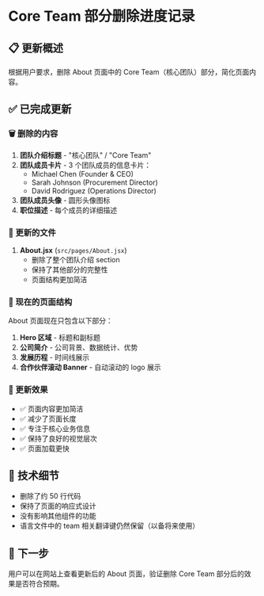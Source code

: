 # Core Team 部分删除进度记录

## 📋 更新概述

根据用户要求，删除 About 页面中的 Core Team（核心团队）部分，简化页面内容。

## ✅ 已完成更新

### 🗑️ 删除的内容

1. **团队介绍标题** - "核心团队" / "Core Team"
2. **团队成员卡片** - 3 个团队成员的信息卡片：
   - Michael Chen (Founder & CEO)
   - Sarah Johnson (Procurement Director)
   - David Rodriguez (Operations Director)
3. **团队成员头像** - 圆形头像图标
4. **职位描述** - 每个成员的详细描述

### 🔄 更新的文件

1. **About.jsx** (`src/pages/About.jsx`)
   - 删除了整个团队介绍 section
   - 保持了其他部分的完整性
   - 页面结构更加简洁

### 📱 现在的页面结构

About 页面现在只包含以下部分：

1. **Hero 区域** - 标题和副标题
2. **公司简介** - 公司背景、数据统计、优势
3. **发展历程** - 时间线展示
4. **合作伙伴滚动 Banner** - 自动滚动的 logo 展示

### 🎯 更新效果

- ✅ 页面内容更加简洁
- ✅ 减少了页面长度
- ✅ 专注于核心业务信息
- ✅ 保持了良好的视觉层次
- ✅ 页面加载更快

## 📝 技术细节

- 删除了约 50 行代码
- 保持了页面的响应式设计
- 没有影响其他组件的功能
- 语言文件中的 team 相关翻译键仍然保留（以备将来使用）

## 🚀 下一步

用户可以在网站上查看更新后的 About 页面，验证删除 Core Team 部分后的效果是否符合预期。
